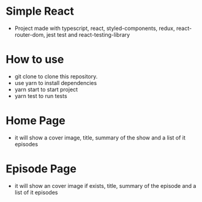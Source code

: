 # Simple React 


- Project made with typescript, react, styled-components, redux, react-router-dom, jest test and react-testing-library


# How to use


- git clone to clone this repository.
- use yarn to install dependencies
- yarn start to start project
- yarn test to run tests


# Home Page

- it will show a cover image, title, summary of the show and a list of it episodes

# Episode Page

- it will show an cover image if exists, title, summary of the episode and a list of it episodes

